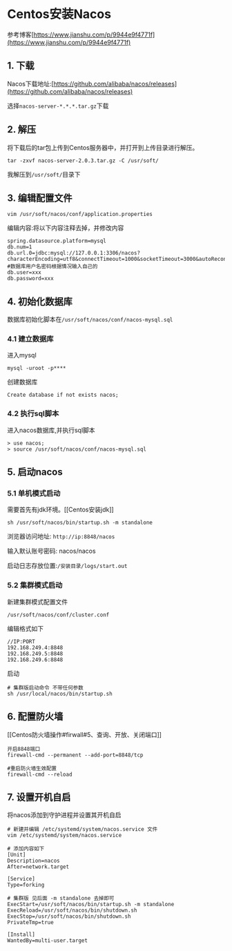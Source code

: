 # Centos安装Nacos

参考博客[https://www.jianshu.com/p/9944e9f4771f](https://www.jianshu.com/p/9944e9f4771f)

## 1. 下载
Nacos下载地址:[https://github.com/alibaba/nacos/releases](https://github.com/alibaba/nacos/releases)

选择``nacos-server-*.*.*.tar.gz``下载



## 2. 解压

将下载后的tar包上传到Centos服务器中，并打开到上传目录进行解压。

```
tar -zxvf nacos-server-2.0.3.tar.gz -C /usr/soft/
```

我解压到``/usr/soft/``目录下



## 3. 编辑配置文件

```
vim /usr/soft/nacos/conf/application.properties
```

编辑内容:将以下内容注释去掉，并修改内容

```properties
spring.datasource.platform=mysql
db.num=1
db.url.0=jdbc:mysql://127.0.0.1:3306/nacos?characterEncoding=utf8&connectTimeout=1000&socketTimeout=3000&autoReconnect=true&useUnicode=true&useSSL=false&serverTimezone=UTC
#数据库用户名密码根据情况输入自己的
db.user=xxx
db.password=xxx
```

## 4. 初始化数据库

数据库初始化脚本在``/usr/soft/nacos/conf/nacos-mysql.sql``

### 4.1 建立数据库

进入mysql

```mysql
mysql -uroot -p****
```

创建数据库

```mysql
Create database if not exists nacos;
```

### 4.2 执行sql脚本

进入nacos数据库,并执行sql脚本

```mysql
> use nacos;
> source /usr/soft/nacos/conf/nacos-mysql.sql
```



## 5. 启动nacos

### 5.1 单机模式启动

需要首先有jdk环境。[[Centos安装jdk]]

```shell
sh /usr/soft/nacos/bin/startup.sh -m standalone
```

浏览器访问地址: ``http://ip:8848/nacos``

输入默认账号密码: nacos/nacos

启动日志存放位置:``/安装目录/logs/start.out``

### 5.2 集群模式启动

新建集群模式配置文件

``/usr/soft/nacos/conf/cluster.conf``

编辑格式如下

```
//IP:PORT
192.168.249.4:8848
192.168.249.5:8848
192.168.249.6:8848
```

启动

```shell
# 集群版启动命令 不带任何参数
sh /usr/local/nacos/bin/startup.sh
```


## 6. 配置防火墙
[[Centos防火墙操作#firwall#5、查询、开放、关闭端口]]
```
开启8848端口
firewall-cmd --permanent --add-port=8848/tcp

#重启防火墙生效配置
firewall-cmd --reload
```

## 7. 设置开机自启

将nacos添加到守护进程并设置其开机自启

```shell
# 新建并编辑 /etc/systemd/system/nacos.service 文件
vim /etc/systemd/system/nacos.service

# 添加内容如下
[Unit]
Description=nacos
After=network.target

[Service]
Type=forking

# 集群版 见后面 -m standalone 去掉即可
ExecStart=/usr/soft/nacos/bin/startup.sh -m standalone
ExecReload=/usr/soft/nacos/bin/shutdown.sh
ExecStop=/usr/soft/nacos/bin/shutdown.sh
PrivateTmp=true

[Install]
WantedBy=multi-user.target
```

